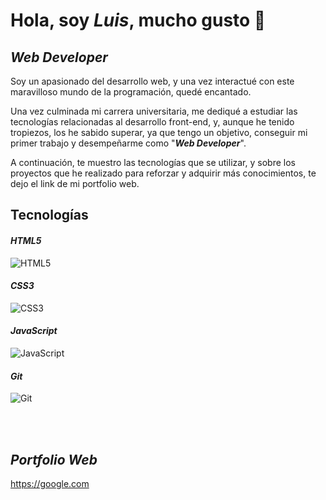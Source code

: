 # Hola, soy *Luis*, mucho gusto 👋
## *Web Developer*
Soy un apasionado del desarrollo web, y una vez interactué con este maravilloso mundo de la programación, quedé encantado.

Una vez culminada mi carrera universitaria, me dediqué a estudiar las tecnologías relacionadas al desarrollo front-end, y, aunque he tenido tropiezos, los he sabido superar, ya que tengo un objetivo, conseguir mi primer trabajo y desempeñarme como "***Web Developer***".

A continuación, te muestro las tecnologías que se utilizar, y sobre los proyectos que he realizado para reforzar y adquirir más conocimientos, te dejo el link de mi portfolio web.

## Tecnologías
#### *HTML5*
![HTML5](https://www.freepnglogos.com/uploads/html5-logo-png/html5-logo-html-logo-0.png 'HTML5') 
#### *CSS3*
![CSS3](https://cdn.iconscout.com/icon/free/png-256/free-css3-11-1175239.png "CSS3")
#### *JavaScript*
![JavaScript](https://logospng.org/download/javascript/logo-javascript-icon-256.png 'JavaScitpt')
#### *Git*
![Git](https://cdn.iconscout.com/icon/free/png-256/free-git-225996.png 'Git')

<br><br>

## *Portfolio Web*
<https://google.com>

<!--
**UserMarquez06/UserMarquez06** is a ✨ _special_ ✨ repository because its `README.md` (this file) appears on your GitHub profile.

Here are some ideas to get you started:

- 🔭 I’m currently working on ...
- 🌱 I’m currently learning ...
- 👯 I’m looking to collaborate on ...
- 🤔 I’m looking for help with ...
- 💬 Ask me about ...
- 📫 How to reach me: ...
- 😄 Pronouns: ...
- ⚡ Fun fact: ...
-->

